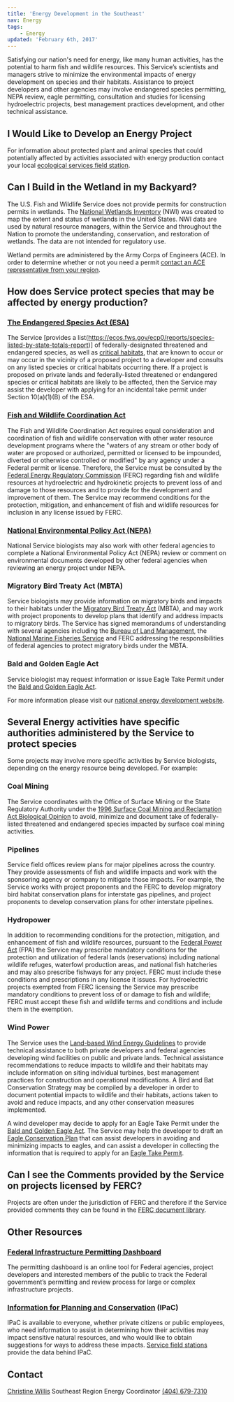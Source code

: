 ```yaml
---
title: 'Energy Development in the Southeast'
nav: Energy
tags:
    - Energy
updated: 'February 6th, 2017'
---
```


Satisfying our nation's need for energy, like many human activities, has the potential to harm fish and wildlife resources. This Service’s scientists and managers strive to minimize the environmental impacts of energy development on species and their habitats. Assistance to project developers and other agencies may involve endangered species permitting, NEPA review, eagle permitting, consultation and studies for licensing hydroelectric projects, best management practices development, and other technical assistance.

## I Would Like to Develop an Energy Project

For information about protected plant and animal species that could potentially affected by activities associated with energy production contact your local [ecological services field station](https://usfws.github.io/southeast-mega-map/?layers=ecological+services).

## Can I Build in the Wetland in my Backyard?

The U.S. Fish and Wildlife Service does not provide permits for construction permits in wetlands.  The [National Wetlands Inventory](https://www.fws.gov/wetlands/) (NWI) was created to map the extent and status of wetlands in the United States.  NWI data are used by natural resource managers, within the Service and throughout the Nation to promote the understanding, conservation, and restoration of wetlands.  The data are not intended for regulatory use.

Wetland permits are administered by the Army Corps of Engineers (ACE).  In order to determine whether or not you need a permit [contact an ACE representative from your region](http://www.usace.army.mil/Locations/).

## How does Service protect species that may be affected by energy production?

### [The Endangered Species Act (ESA)](/endangered-species-act)

The Service [provides a list(https://ecos.fws.gov/ecp0/reports/species-listed-by-state-totals-report)] of federally-designated threatened and endangered species, as well as [critical habitats](/endangered-species-act/critical-habitat), that are known to occur or may occur in the vicinity of a proposed project to a developer and consults on any listed species or critical habitats occurring there. If a project is proposed on private lands and federally-listed threatened or endangered species or critical habitats are likely to be affected, then the Service may assist the developer with applying for an incidental take permit under Section 10(a)(1)(B) of the ESA.

### [Fish and Wildlife Coordination Act](https://www.fws.gov/laws/lawsdigest/fwcoord.html)

The Fish and Wildlife Coordination Act requires equal consideration and coordination of fish and wildlife conservation with other water resource development programs where the "waters of any stream or other body of water are proposed or authorized, permitted or licensed to be impounded, diverted or otherwise controlled or modified" by any agency under a Federal permit or license. Therefore, the Service must be consulted by the [Federal Energy Regulatory Commission](https://www.ferc.gov/) (FERC) regarding fish and wildlife resources at hydroelectric and hydrokinetic projects to prevent loss of and damage to those resources and to provide for the development and improvement of them. The Service may recommend conditions for the protection, mitigation, and enhancement of fish and wildlife resources for inclusion in any license issued by FERC.

### [National Environmental Policy Act (NEPA)](https://www.fws.gov/ecological-services/habitat-conservation/NEPA.html)

National Service biologists may also work with other federal agencies to complete a National Environmental Policy Act (NEPA) review or comment on environmental documents developed by other federal agencies when reviewing an energy project under NEPA.

### Migratory Bird Treaty Act (MBTA)

Service biologists may provide information on migratory birds and impacts to their habitats under the [Migratory Bird Treaty Act](https://www.fws.gov/laws/lawsdigest/migtrea.html) (MBTA), and may work with project proponents to develop plans that identify and address impacts to migratory birds. The Service has signed memorandums of understanding with several agencies including the [Bureau of Land Management](http://www.blm.gov/wo/st/en.html), the [National Marine Fisheries Service](http://www.nmfs.noaa.gov/) and FERC addressing the responsibilities of federal agencies to protect migratory birds under the MBTA.

### Bald and Golden Eagle Act

Service biologist may request information or issue Eagle Take Permit under the [Bald and Golden Eagle Act](https://www.fws.gov/migratorybirds/mbpermits/regulations/BGEPA.PDF).

For more information please visit our [national energy development website](https://www.fws.gov/ecological-services/energy-development/laws-policies.html).

## Several Energy activities have specific authorities administered by the Service to protect species

Some projects may involve more specific activities by Service biologists, depending on the energy resource being developed. For example:

### Coal Mining

The Service coordinates with the Office of Surface Mining or the State Regulatory Authority under the [1996 Surface Coal Mining and Reclamation Act Biological Opinion](https://www.fws.gov/ecological-services/es-library/pdfs/96_US_OSM.pdf) to avoid, minimize and document take of federally-listed threatened and endangered species impacted by surface coal mining activities.

### Pipelines

Service field offices review plans for major pipelines across the country. They provide assessments of fish and wildlife impacts and work with the sponsoring agency or company to mitigate those impacts. For example, the Service works with project proponents and the FERC to develop migratory bird habitat conservation plans for interstate gas pipelines, and project proponents to develop conservation plans for other interstate pipelines.

### Hydropower

In addition to recommending conditions for the protection, mitigation, and enhancement of fish and wildlife resources, pursuant to the [Federal Power Act](https://www.fws.gov/laws/lawsdigest/FEDPOWR.HTML) (FPA) the Service may prescribe mandatory conditions for the protection and utilization of federal lands (reservations) including national wildlife refuges, waterfowl production areas, and national fish hatcheries and may also prescribe fishways for any project. FERC must include these conditions and prescriptions in any license it issues. For hydroelectric projects exempted from FERC licensing the Service may prescribe mandatory conditions to prevent loss of or damage to fish and wildlife; FERC must accept these fish and wildlife terms and conditions and include them in the exemption.

### Wind Power

The Service uses the [Land-based Wind Energy Guidelines](https://www.fws.gov/ecological-services/es-library/pdfs/WEG_final.pdf) to provide technical assistance to both private developers and federal agencies developing wind facilities on public and private lands. Technical assistance recommendations to reduce impacts to wildlife and their habitats may include information on siting individual turbines, best management practices for construction and operational modifications. A Bird and Bat Conservation Strategy may be compiled by a developer in order to document potential impacts to wildlife and their habitats, actions taken to avoid and reduce impacts, and any other conservation measures implemented.

A wind developer may decide to apply for an Eagle Take Permit under the [Bald and Golden Eagle Act](https://www.fws.gov/migratorybirds/mbpermits/regulations/BGEPA.PDF). The Service may help the developer to draft an [Eagle Conservation Plan](https://www.fws.gov/migratorybirds/pdf/management/eagleconservationplanguidance.pdf) that can assist developers in avoiding and minimizing impacts to eagles, and can assist a developer in collecting the information that is required to apply for an [Eagle Take Permit](https://www.fws.gov/migratorybirds/mbpermits.html).

## Can I see the Comments provided by the Service on projects licensed by FERC?

Projects are often under the jurisdiction of FERC and therefore if the Service provided comments they can be found in the [FERC document library](https://www.ferc.gov/docs-filing/elibrary.asp).

## Other Resources

### [Federal Infrastructure Permitting Dashboard](https://www.permits.performance.gov/)

The permitting dashboard is an online tool for Federal agencies, project developers and interested members of the public to track the Federal government’s permitting and review process for large or complex infrastructure projects.

### [Information for Planning and Conservation](https://ecos.fws.gov/ipac/) (IPaC)

IPaC is available to everyone, whether private citizens or public employees, who need information to assist in determining how their activities may impact sensitive natural resources, and who would like to obtain suggestions for ways to address these impacts.  [Service field stations](https://usfws.github.io/southeast-mega-map/?layers=ecological+services) provide the data behind IPaC.

## Contact

[Christine Willis](mailto:christine_willis@fws.gov)
Southeast Region Energy Coordinator
[(404) 679-7310](tel:1-404-679-7310)
